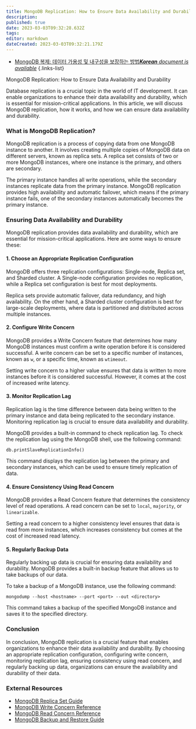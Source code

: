 ```yaml
---
title: MongoDB Replication: How to Ensure Data Availability and Durability
description: 
published: true
date: 2023-03-03T09:32:28.632Z
tags: 
editor: markdown
dateCreated: 2023-03-03T09:32:21.179Z
---
```


- [MongoDB 복제: 데이터 가용성 및 내구성을 보장하는 방법***Korean** document is available*](/ko/Knowledge-base/NoSQL/mongodb-replication-how-to-ensure-data-availability-and-durability)
{.links-list}


MongoDB Replication: How to Ensure Data Availability and Durability

Database replication is a crucial topic in the world of IT development. It can enable organizations to enhance their data availability and durability, which is essential for mission-critical applications. In this article, we will discuss MongoDB replication, how it works, and how we can ensure data availability and durability.

### What is MongoDB Replication?

MongoDB replication is a process of copying data from one MongoDB instance to another. It involves creating multiple copies of MongoDB data on different servers, known as replica sets. A replica set consists of two or more MongoDB instances, where one instance is the primary, and others are secondary.

The primary instance handles all write operations, while the secondary instances replicate data from the primary instance. MongoDB replication provides high availability and automatic failover, which means if the primary instance fails, one of the secondary instances automatically becomes the primary instance.

### Ensuring Data Availability and Durability

MongoDB replication provides data availability and durability, which are essential for mission-critical applications. Here are some ways to ensure these:

#### 1. Choose an Appropriate Replication Configuration

MongoDB offers three replication configurations: Single-node, Replica set, and Sharded cluster. A Single-node configuration provides no replication, while a Replica set configuration is best for most deployments.

Replica sets provide automatic failover, data redundancy, and high availability. On the other hand, a Sharded cluster configuration is best for large-scale deployments, where data is partitioned and distributed across multiple instances.

#### 2. Configure Write Concern

MongoDB provides a Write Concern feature that determines how many MongoDB instances must confirm a write operation before it is considered successful. A write concern can be set to a specific number of instances, known as `w`, or a specific time, known as `wtimeout`.

Setting write concern to a higher value ensures that data is written to more instances before it is considered successful. However, it comes at the cost of increased write latency.

#### 3. Monitor Replication Lag

Replication lag is the time difference between data being written to the primary instance and data being replicated to the secondary instance. Monitoring replication lag is crucial to ensure data availability and durability.

MongoDB provides a built-in command to check replication lag. To check the replication lag using the MongoDB shell, use the following command:

```shell
db.printSlaveReplicationInfo()
```

This command displays the replication lag between the primary and secondary instances, which can be used to ensure timely replication of data.

#### 4. Ensure Consistency Using Read Concern

MongoDB provides a Read Concern feature that determines the consistency level of read operations. A read concern can be set to `local`, `majority`, or `linearizable`.

Setting a read concern to a higher consistency level ensures that data is read from more instances, which increases consistency but comes at the cost of increased read latency.

#### 5. Regularly Backup Data

Regularly backing up data is crucial for ensuring data availability and durability. MongoDB provides a built-in backup feature that allows us to take backups of our data.

To take a backup of a MongoDB instance, use the following command:

```shell
mongodump --host <hostname> --port <port> --out <directory>
```

This command takes a backup of the specified MongoDB instance and saves it to the specified directory.

### Conclusion

In conclusion, MongoDB replication is a crucial feature that enables organizations to enhance their data availability and durability. By choosing an appropriate replication configuration, configuring write concern, monitoring replication lag, ensuring consistency using read concern, and regularly backing up data, organizations can ensure the availability and durability of their data.

### External Resources

- [MongoDB Replica Set Guide](https://docs.mongodb.com/manual/replication/)
- [MongoDB Write Concern Reference](https://docs.mongodb.com/manual/reference/write-concern/)
- [MongoDB Read Concern Reference](https://docs.mongodb.com/manual/reference/read-concern/)
- [MongoDB Backup and Restore Guide](https://docs.mongodb.com/manual/core/backups/)